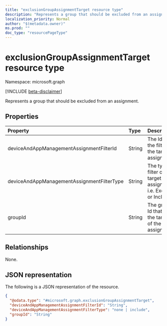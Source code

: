 ```yaml
---
title: "exclusionGroupAssignmentTarget resource type"
description: "Represents a group that should be excluded from an assignment."
localization_priority: Normal
author: "$(metadata.owner)"
ms.prod: ""
doc_type: "resourcePageType"
---
```


# exclusionGroupAssignmentTarget resource type

Namespace: microsoft.graph

[!INCLUDE [beta-disclaimer](../../includes/beta-disclaimer.md)]

Represents a group that should be excluded from an assignment.

## Properties

| Property                                   | Type   | Description                                                          |
| :----------------------------------------- | :----- | :------------------------------------------------------------------- |
| deviceAndAppManagementAssignmentFilterId   | String | The Id of the filter for the target assignment.                      |
| deviceAndAppManagementAssignmentFilterType | String | The type of filter of the target assignment i.e. Exclude or Include. |
| groupId                                    | String | The group Id that is the target of the assignment.                   |

## Relationships

None.

## JSON representation

The following is a JSON representation of the resource.

<!-- {
  "blockType": "resource",
  "@odata.type": "microsoft.graph.exclusionGroupAssignmentTarget",
}
-->

```json
{
  "@odata.type": "#microsoft.graph.exclusionGroupAssignmentTarget",
  "deviceAndAppManagementAssignmentFilterId": "String",
  "deviceAndAppManagementAssignmentFilterType": "none | include",
  "groupId": "String"
}
```